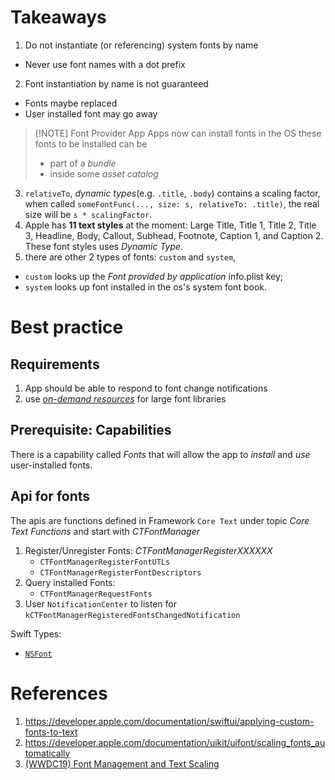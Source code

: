  
# Takeaways

1. Do not instantiate (or referencing) system fonts by name
  - Never use font names with a dot prefix
2. Font instantiation by name is not guaranteed
  - Fonts maybe replaced
  - User installed font may go away

>[!NOTE] Font Provider App
> Apps now can install fonts in the OS
> these fonts to be installed can be
> - part of a _bundle_
> - inside some _asset catalog_
3. `relativeTo`, _dynamic types_(e.g. `.title`, `.body`) contains a scaling factor, when called `someFontFunc(..., size: s, relativeTo: .title)`, the real size will be `s * scalingFactor`.
4. Apple has **11 text styles** at the moment: Large Title, Title 1, Title 2, Title 3, Headline, Body, Callout, Subhead, Footnote, Caption 1, and Caption 2. These font styles uses _Dynamic Type_.
 5. there are other 2 types of fonts: `custom` and `system`,
   - `custom` looks up the _Font provided by application_ info.plist key; 
   - `system` looks up font installed in the os's system font book.
# Best practice

## Requirements

1. App should be able to respond to font change notifications
2. use [_on-demand resources_](https://developer.apple.com/library/archive/documentation/FileManagement/Conceptual/On_Demand_Resources_Guide/) for large font libraries


## Prerequisite: Capabilities

There is a capability called _Fonts_ that will allow the app to _install_ and _use_ user-installed fonts.


## Api for fonts

The apis are functions defined in Framework `Core Text` under topic _Core Text Functions_ and start with _CTFontManager_

1. Register/Unregister Fonts: _CTFontManagerRegisterXXXXXX_
    - `CTFontManagerRegisterFontUTLs`
    - `CTFontManagerRegisterFontDescriptors`
2. Query installed Fonts:
    - `CTFontManagerRequestFonts`
3. User `NotificationCenter` to listen for `kCTFontManagerRegisteredFontsChangedNotification`

Swift Types:
- [`NSFont`](https://developer.apple.com/documentation/appkit/nsfontdescriptor)

# References

1. https://developer.apple.com/documentation/swiftui/applying-custom-fonts-to-text
2. https://developer.apple.com/documentation/uikit/uifont/scaling_fonts_automatically
3. [(WWDC19) Font Management and Text Scaling](https://developer.apple.com/wwdc19/227)